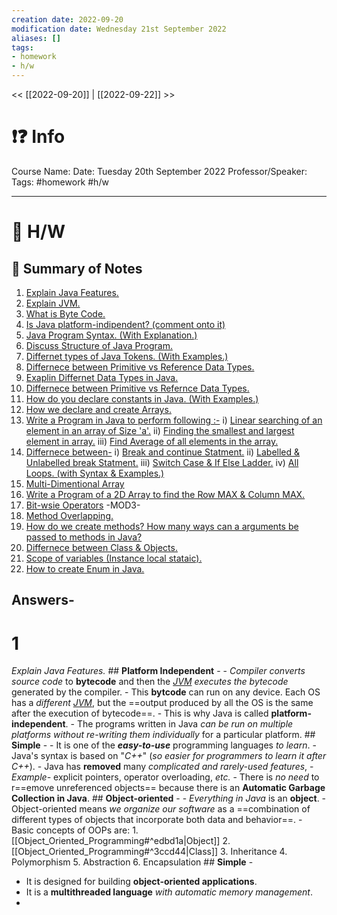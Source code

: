 ```yaml
---
creation date: 2022-09-20
modification date: Wednesday 21st September 2022
aliases: [] 
tags: 
- homework
- h/w
---
```


<< [[2022-09-20]] | [[2022-09-22]] >>

# ❗❓ Info
Course Name: 
Date: Tuesday 20th September 2022
Professor/Speaker: 
Tags: #homework #h/w 

---
# 📑 H/W

## 📃 Summary of Notes
1. [Explain Java Features.](#1)
2. [Explain JVM.](#2)
3. [What is Byte Code.](#3)
4. [Is Java platform-indipendent? (comment onto it)](#4)
5. [Java Program Syntax. (With Explanation.)](#5)
6. [Discuss Structure of Java Program.](#6)
7. [Differnet types of Java Tokens. (With Examples.)](#7)
8. [Differnece between Primitive vs Reference Data Types.](#8)
9. [Exaplin Differnet Data Types in Java.](#9)
10. [Differnece between Primitive vs Refernce Data Types.](#10)
11. [How do you declare constants in Java. (With Examples.)](#11)
12. [How we declare and create Arrays.](#12)
13. [Write a Program in Java to perform following :-](#13)
	i) [Linear searching of an element in an array of Size 'a'.](#13.1)
	ii) [Finding the smallest and largest element in array.](#13.2)
	iii) [Find Average of all elements in the array.](#13.3)
14. [Differnece between-](#14)
	i) [Break and continue Statment.](#14.1)
	ii) [Labelled & Unlabelled break Statment.](#14.2)
	iii) [Switch Case & If Else Ladder.](#14.3)
	iv) [All Loops. (with Syntax & Examples.)](#14.4)
15. [Multi-Dimentional Array](#15)
16. [Write a Program of a 2D Array to find the Row MAX & Column MAX.](#16)
17. [Bit-wsie Operators](#17)
	-MOD3-
18. [Method Overlapping.](#18)
19. [How do we create methods? How many ways can a arguments be passed to methods in Java?](#19)
20. [Differnece between Class & Objects.](#20)
21. [Scope of variables (Instance local stataic).](#21)
22. [How to create Enum in Java.](#22)


## **Answers-**

# 1
  *Explain Java Features.*
	  ## **Platform Independent** -
		  - *Compiler converts source code* to **bytecode** and then the *[JVM](#JVM) executes the bytecode* generated by the compiler.
		  - This **bytcode** can run on any device. Each OS has a *different [JVM](#JVM)*, but the ==output produced by all the OS is the same after the execution of bytecode==.
		  - This is why Java is called **platform-independent**. 
			  - The programs written in Java *can be run on multiple platforms* *without re-writing them individually* for a particular platform.
	  ## **Simple** - 
		  - It is one of the ***easy-to-use*** programming languages *to learn*.
		  - Java's syntax is based on "*C++*" (*so easier for programmers to learn it after C++*).
		  - Java has **removed** many *complicated and rarely-used features*, 
			  - *Example-* explicit pointers, operator overloading, *etc.*
		- There is *no need* to r==emove unreferenced objects== because there is an **Automatic Garbage Collection in Java**.
	  ## **Object-oriented** - 
		  - *Everything in Java* is an **object**. 
		  - Object-oriented means *we organize our software* as a ==combination of different types of objects that incorporate both data and behavior==.
		  - Basic concepts of OOPs are:
			  1. [[Object_Oriented_Programming#^edbd1a|Object]]
			  2. [[Object_Oriented_Programming#^3ccd44|Class]]
			  3. Inheritance
			  4. Polymorphism
			  5. Abstraction
			  6. Encapsulation
	  ## **Simple** - 
  - It is designed for building **object-oriented applications**.
  - It is a **multithreaded language** *with automatic memory management*.
  - 
